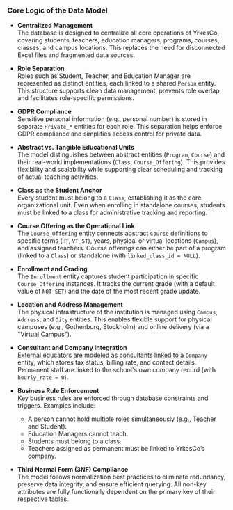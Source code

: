 ### Core Logic of the Data Model

- **Centralized Management**  
  The database is designed to centralize all core operations of YrkesCo, covering students, teachers, education managers, programs, courses, classes, and campus locations. This replaces the need for disconnected Excel files and fragmented data sources.

- **Role Separation**  
  Roles such as Student, Teacher, and Education Manager are represented as distinct entities, each linked to a shared `Person` entity. This structure supports clean data management, prevents role overlap, and facilitates role-specific permissions.

- **GDPR Compliance**  
  Sensitive personal information (e.g., personal number) is stored in separate `Private_*` entities for each role. This separation helps enforce GDPR compliance and simplifies access control for private data.

- **Abstract vs. Tangible Educational Units**  
  The model distinguishes between abstract entities (`Program`, `Course`) and their real-world implementations (`Class`, `Course_Offering`). This provides flexibility and scalability while supporting clear scheduling and tracking of actual teaching activities.

- **Class as the Student Anchor**  
  Every student must belong to a `Class`, establishing it as the core organizational unit. Even when enrolling in standalone courses, students must be linked to a class for administrative tracking and reporting.

- **Course Offering as the Operational Link**  
  The `Course_Offering` entity connects abstract `Course` definitions to specific terms (`HT`, `VT`, `ST`), years, physical or virtual locations (`Campus`), and assigned teachers. Course offerings can either be part of a program (linked to a `Class`) or standalone (with `linked_class_id = NULL`).

- **Enrollment and Grading**  
  The `Enrollment` entity captures student participation in specific `Course_Offering` instances. It tracks the current grade (with a default value of `NOT SET`) and the date of the most recent grade update.

- **Location and Address Management**  
  The physical infrastructure of the institution is managed using `Campus`, `Address`, and `City` entities. This enables flexible support for physical campuses (e.g., Gothenburg, Stockholm) and online delivery (via a "Virtual Campus").

- **Consultant and Company Integration**  
  External educators are modeled as consultants linked to a `Company` entity, which stores tax status, billing rate, and contact details. Permanent staff are linked to the school's own company record (with `hourly_rate = 0`).

- **Business Rule Enforcement**  
  Key business rules are enforced through database constraints and triggers. Examples include:
    - A person cannot hold multiple roles simultaneously (e.g., Teacher and Student).
    - Education Managers cannot teach.
    - Students must belong to a class.
    - Teachers assigned as permanent must be linked to YrkesCo’s company.

- **Third Normal Form (3NF) Compliance**  
  The model follows normalization best practices to eliminate redundancy, preserve data integrity, and ensure efficient querying. All non-key attributes are fully functionally dependent on the primary key of their respective tables.